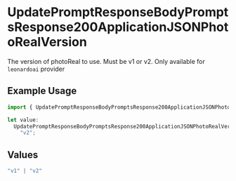 # UpdatePromptResponseBodyPromptsResponse200ApplicationJSONPhotoRealVersion

The version of photoReal to use. Must be v1 or v2. Only available for `leonardoai` provider

## Example Usage

```typescript
import { UpdatePromptResponseBodyPromptsResponse200ApplicationJSONPhotoRealVersion } from "orq-poc-typescript-multi-env-version/models/operations";

let value:
  UpdatePromptResponseBodyPromptsResponse200ApplicationJSONPhotoRealVersion =
    "v2";
```

## Values

```typescript
"v1" | "v2"
```